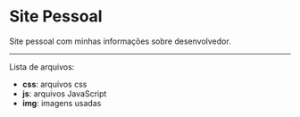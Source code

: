 # Site Pessoal

Site pessoal com minhas informações sobre desenvolvedor.

-----------------

Lista de arquivos:

- **css**: arquivos css
- **js**: arquivos JavaScript
- **img**: imagens usadas



